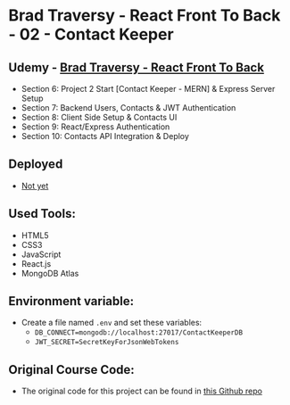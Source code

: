 # Brad Traversy - React Front To Back - 02 - Contact Keeper

## Udemy - [Brad Traversy - React Front To Back](https://www.udemy.com/course/modern-react-front-to-back/)

-   Section 6: Project 2 Start [Contact Keeper - MERN] & Express Server Setup
-   Section 7: Backend Users, Contacts & JWT Authentication
-   Section 8: Client Side Setup & Contacts UI
-   Section 9: React/Express Authentication
-   Section 10: Contacts API Integration & Deploy

## Deployed

-   [Not yet]()

## Used Tools:

-   HTML5
-   CSS3
-   JavaScript
-   React.js
-   MongoDB Atlas

## Environment variable:

-   Create a file named `.env` and set these variables:
    -   `DB_CONNECT=mongodb://localhost:27017/ContactKeeperDB`
    -   `JWT_SECRET=SecretKeyForJsonWebTokens`

## Original Course Code:

-   The original code for this project can be found in [this Github repo](https://github.com/bradtraversy/contact-keeper)
